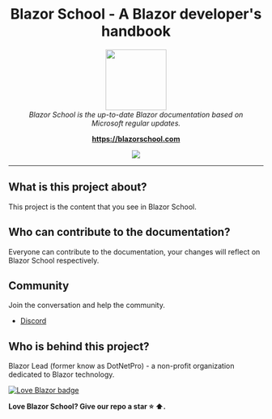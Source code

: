 <h1 align="center">Blazor School - A Blazor developer's handbook</h1>

<p align="center">
  <img src="https://user-images.githubusercontent.com/17383256/145223559-564a35f3-2e71-4da4-abfd-69bbb3eb77a3.png" width="120px" height="120px"/>
  <br>
  <i>Blazor School is the up-to-date Blazor documentation based on
    <br>Microsoft regular updates.</i>
  <br>
</p>

<p align="center">
  <a href="https://blazorschool.com"><strong>https://blazorschool.com</strong></a>
  <br>
</p>

<p align="center">
  <a href="https://discord.com/invite/HsTu2Emqsd">
    <img src="https://img.shields.io/discord/871602465676619858?color=%237b3cc3&label=Blazor%20School%20Discord&logo=discord&logoColor=white&style=for-the-badge"/>
  </a>
</p>

<hr>

## What is this project about?
This project is the content that you see in Blazor School.

## Who can contribute to the documentation?
Everyone can contribute to the documentation, your changes will reflect on Blazor School respectively.

## Community
Join the conversation and help the community.
- <a href="https://discord.com/invite/HsTu2Emqsd">Discord</a>

## Who is behind this project?
Blazor Lead (former know as DotNetPro) - a non-profit organization dedicated to Blazor technology.

[![Love Blazor badge](https://img.shields.io/static/v1?label=Blazor%20School&message=love&labelColor=7b3cc3&color=38b0d9&logo=blazor)](https://github.com/Blazor-School/blazor-school-docs)

**Love Blazor School? Give our repo a star :star: :arrow_up:.**
